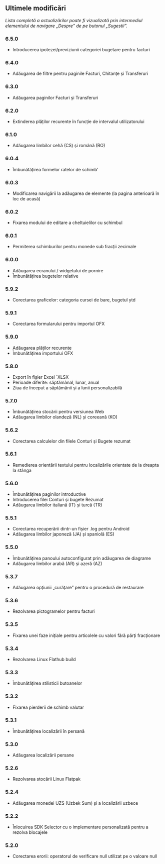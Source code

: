 ## Ultimele modificări

_Lista completă a actualizărilor poate fi vizualizată prin intermediul elementului de navigare „Despre” de pe butonul „Sugestii”._

### 6.5.0
- Introducerea ipotezei/previziunii categoriei bugetare pentru facturi

### 6.4.0
- Adăugarea de filtre pentru paginile Facturi, Chitanțe și Transferuri

### 6.3.0
- Adăugarea paginilor Facturi și Transferuri

### 6.2.0
- Extinderea plăților recurente în funcție de intervalul utilizatorului

### 6.1.0
- Adăugarea limbilor cehă (CS) și română (RO)

### 6.0.4
- Îmbunătățirea formelor ratelor de schimb'

### 6.0.3
- Modificarea navigării la adăugarea de elemente (la pagina anterioară în loc de acasă)

### 6.0.2
- Fixarea modului de editare a cheltuielilor cu schimbul

### 6.0.1
- Permiterea schimburilor pentru monede sub fracții zecimale

### 6.0.0
- Adăugarea ecranului / widgetului de pornire
- Îmbunătățirea bugetelor relative

### 5.9.2
- Corectarea graficelor: categoria cursei de bare, bugetul ytd

### 5.9.1
- Corectarea formularului pentru importul OFX

### 5.9.0
- Adăugarea plăților recurente
- Îmbunătățirea importului OFX

### 5.8.0
- Export în fișier Excel `XLSX
- Perioade diferite: săptămânal, lunar, anual
- Ziua de început a săptămânii și a lunii personalizabilă

### 5.7.0
- Îmbunătățirea stocării pentru versiunea Web
- Adăugarea limbilor olandeză (NL) și coreeană (KO)

### 5.6.2
- Corectarea calculelor din filele Conturi și Bugete rezumat

### 5.6.1
- Remedierea orientării textului pentru localizările orientate de la dreapta la stânga

### 5.6.0
- Îmbunătățirea paginilor introductive
- Introducerea filei Conturi și bugete Rezumat
- Adăugarea limbilor italiană (IT) și turcă (TR)

### 5.5.1
- Corectarea recuperării dintr-un fișier .log pentru Android
- Adăugarea limbilor japoneză (JA) și spaniolă (ES)

### 5.5.0
- Îmbunătățirea panoului autoconfigurat prin adăugarea de diagrame
- Adăugarea limbilor arabă (AR) și azeră (AZ)

### 5.3.7
- Adăugarea opțiunii „curățare” pentru o procedură de restaurare

### 5.3.6
- Rezolvarea pictogramelor pentru facturi

### 5.3.5
- Fixarea unei faze inițiale pentru articolele cu valori fără părți fracționare

### 5.3.4
- Rezolvarea Linux Flathub build

### 5.3.3
- Îmbunătățirea stilisticii butoanelor

### 5.3.2
- Fixarea pierderii de schimb valutar

### 5.3.1
- Îmbunătățirea localizării în persană

### 5.3.0
- Adăugarea localizării persane

### 5.2.6
- Rezolvarea stocării Linux Flatpak

### 5.2.4
- Adăugarea monedei UZS (Uzbek Sum) și a localizării uzbece

### 5.2.2
- Înlocuirea SDK Selector cu o implementare personalizată pentru a rezolva blocajele

### 5.2.0
- Corectarea erorii: operatorul de verificare null utilizat pe o valoare null
